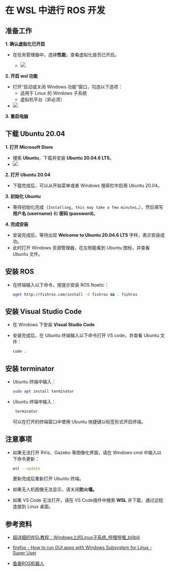 # 在 WSL 中进行 ROS 开发

## 准备工作

**1. 确认虚拟化已开启**

- 在任务管理器中，选择**性能**，查看虚拟化是否已开启。

  - ![](/image/图片1.png)

**2. 开启 wsl 功能**

- 打开“启动或关闭 Windows 功能”窗口，勾选以下选项：
  - 适用于 Linux 的 Windows 子系统
  - 虚拟机平台（非必须）
- ![](/image/图片2.png)

**3. 重启电脑**

## 下载 Ubuntu 20.04

**1. 打开 Microsoft Store**

- 搜索 **Ubuntu**，下载并安装 **Ubuntu 20.04.6 LTS**。
- ![](/image/图片3.png)

**2. 打开 Ubuntu 20.04**

- 下载完成后，可以从开始菜单或者 Windows 搜索栏中启用 Ubuntu 20.04。

**3. 初始化 Ubuntu**

- 等待初始化完成（`Installing, this may take a few minutes…`），然后填写**用户名 (username)** 和 **密码 (password)**。

**4. 完成安装**

- 安装完成后，等待出现 **Welcome to Ubuntu 20.04.6 LTS** 字样，表示安装成功。
- 此时打开 Windows 资源管理器，在左侧能看到 Ubuntu 图标，并查看 Ubuntu 文件。

## 安装 ROS

- 在终端输入以下命令，按提示安装 ROS Noetic：
  
  ```bash
  wget http://fishros.com/install -O fishros && . fishros
  ```

## 安装 Visual Studio Code

- 在 Windows 下安装 **Visual Studio Code**

- 安装完成后，在 Ubuntu 终端输入以下命令打开 VS code，并查看 Ubuntu 文件：
  
  ```bash
  code .
  ```

## 安装 terminator

- Ubuntu 终端中输入：
  ```bash
  sudo apt install terminator
  ```
- Ubuntu 终端中输入：
  ```bash
   terminator
  ```
   可以在打开的终端窗口中使用 Ubuntu 快捷键以标签形式开启终端。


## 注意事项

- 如果无法打开 RViz、Gazebo 等图像化界面，请在 Windows cmd 中输入以下命令更新：
  
  ```bash
  wsl --update
  ```
  
  更新完成后重新打开 Ubuntu 终端。

- 如果无人机图像无法显示，请关闭**防火墙。**

- 如果 VS Code 无法打开，请在 VS Code插件中搜索 **WSL** 并下载，通过远程连接到 Linux 桌面。

## 参考资料

- [超详细的WSL教程：Windows上的Linux子系统_哔哩哔哩_bilibili](https://www.bilibili.com/video/BV1tW42197za/?spm_id_from=333.1007.top_right_bar_window_history.content.click&vd_source=6d0b706676e3d39f9a5901aeb336cb8b)

- [firefox - How to run GUI apps with Windows Subsystem for Linux - Super User](https://superuser.com/questions/1580610/how-to-run-gui-apps-with-windows-subsystem-for-linux)

- [鱼香ROS机器人](https://fishros.com/)
